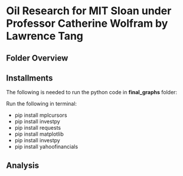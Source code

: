 # **Oil Research for MIT Sloan under Professor Catherine Wolfram** by **Lawrence Tang**

## **Folder Overview**

## Installments

The following is needed to run the python code in **final_graphs** folder:

Run the following in terminal:
- pip install mplcursors
- pip install investpy
- pip install requests
- pip install matplotlib
- pip install investpy
- pip install yahoofinancials



## **Analysis**

